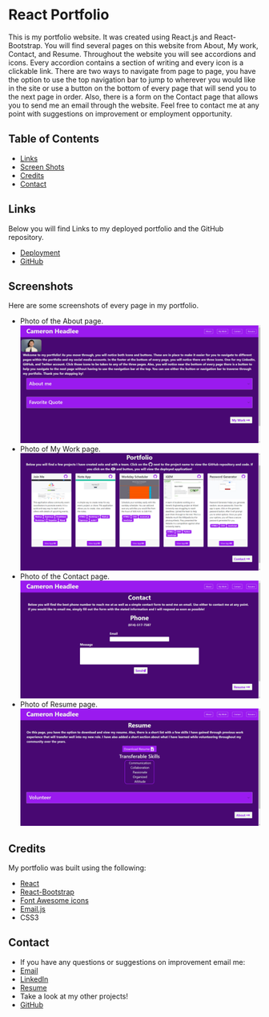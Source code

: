 # React Portfolio

This is my portfolio website. It was created using React.js and React-Bootstrap. You will find several pages on this website from About, My work, Contact, and Resume. Throughout the website you will see accordions and icons. Every accordion contains a section of writing and every icon is a clickable link. There are two ways to navigate from page to page, you have the option to use the top navigation bar to jump to wherever you would like in the site or use a button on the bottom of every page that will send you to the next page in order. Also, there is a form on the Contact page that allows you to send me an email through the website. Feel free to contact me at any point with suggestions on improvement or employment opportunity. 

## Table of Contents
- [Links](#links)
- [Screen Shots](#screen-shots)
- [Credits](#credits)
- [Contact](#contact)

## Links
Below you will find Links to my deployed portfolio and the GitHub repository.  
- [Deployment](https://cameronheadlee.github.io/R-Portfolio)  
- [GitHub](https://github.com/CameronHeadlee/R-Portfolio)

## Screenshots
Here are some screenshots of every page in my portfolio.  
- Photo of the About page.     
![About page](/src/assets/images/portfolio_1.png)    
- Photo of My Work page.  
![My Work](/src/assets/images/portfolio_2.png)  
- Photo of the Contact page.  
![Contact Page](/src/assets/images/portfolio_3.png)  
- Photo of Resume page.  
![Resume Page](/src/assets/images/portfolio_4.png)

## Credits
My portfolio was built using the following:

- [React](https://reactjs.org/)  
- [React-Bootstrap](https://react-bootstrap.netlify.app/getting-started/introduction/)  
- [Font Awesome icons](https://fontawesome.com/start)  
- [Email.js](https://www.emailjs.com/)  
- CSS3

## Contact
- If you have any questions or suggestions on improvement email me:  
- [Email](mailto:camhcodes11@gmail.com)      
- [LinkedIn](https://www.linkedin.com/in/cameron-headlee)    
- [Resume](/src/assets/Resume.PDF)     
- Take a look at my other projects!    
- [GitHub](https://github.com/CameronHeadlee?tab=repositories)

